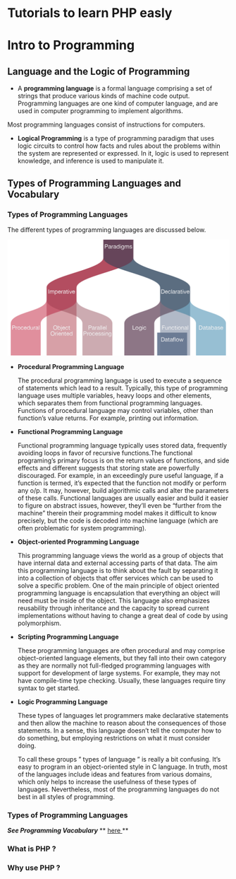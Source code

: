 # Tutorials to learn PHP easly


# Intro to Programming

## Language and the Logic of Programming

* A **programming language** is a formal language comprising a set of strings that produce various kinds of machine code output. Programming languages are one kind of computer language, and are used in computer programming to implement algorithms.

Most programming languages consist of instructions for computers. 

* **Logical Programming** is a type of programming paradigm that uses logic circuits to control how facts and rules about the problems within the system are represented or expressed. In it, logic is used to represent knowledge, and inference is used to manipulate it.

## Types of Programming Languages and Vocabulary

### Types of Programming Languages

The different types of programming languages are discussed below.


<img src="IMG/programming-paradigms.png" alt="image paradigms" width="700" heigth="350" />


* **Procedural Programming Language**

  The procedural programming language is used to execute a sequence of statements which lead to a result. Typically, this type of programming language uses multiple variables, heavy loops and other elements, which separates them from functional programming languages. Functions of procedural language may control variables, other than function’s value  returns. For example, printing out information.

* **Functional Programming Language**

  Functional programming language typically uses stored data, frequently avoiding loops in favor of recursive functions.The functional programing’s  primary focus is on the return values of functions, and side effects and different suggests that storing state are powerfully discouraged. For example, in an exceedingly pure useful language, if a function is termed, it’s expected that the function not modify or perform any o/p. It may, however, build algorithmic calls and alter the parameters of these calls. Functional languages are usually easier and build it easier to figure on abstract issues, however, they’ll even be “further from the machine” therein their programming model makes it difficult to know precisely, but the code is decoded into machine language (which are often problematic for system programming).

* **Object-oriented Programming Language**

  This programming language  views the world as a group of objects that have internal data and external accessing parts of that data. The aim this programming language  is to think about the fault by separating it into a collection of objects that offer services which can be used to solve a specific problem. One of the main principle of object oriented programming language  is encapsulation that everything an object will need must be inside of the object. This language also emphasizes reusability through inheritance and the capacity to spread current implementations without having to change a great deal of code by using polymorphism.

* **Scripting Programming Language**

  These programming languages are often procedural and may comprise object-oriented language elements, but they fall into their own category as they are normally not full-fledged programming languages with support for development of large systems. For example, they may not have compile-time type checking. Usually, these languages require tiny syntax to get started.

* **Logic Programming Language**

  These types of languages let programmers  make declarative statements and then allow the machine to reason about the consequences of those statements. In a sense, this language doesn’t tell the computer how to do something, but employing restrictions on what it must consider doing.

  To call these groups ” types  of language ” is really a bit confusing. It’s easy to program in an object-oriented style in C language. In truth, most of the languages include ideas and features from various domains, which only helps to increase the  usefulness of these types of languages. Nevertheless, most of the programming languages do not best in all styles of programming.
  

### Types of Programming Languages

   
   ***See Programming Vacabulary*** ** <a href="Programming_vocabulary.md" > here </a> **
  
  
### What is PHP ?



### Why use PHP ?







  
